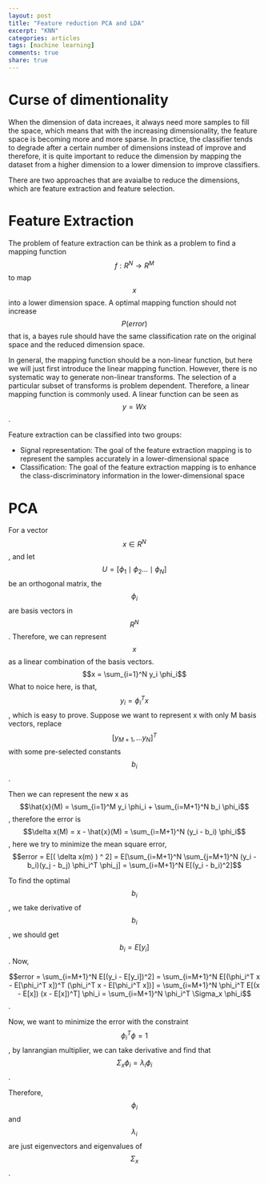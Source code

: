 ```yaml
---
layout: post
title: "Feature reduction PCA and LDA"
excerpt: "KNN"
categories: articles
tags: [machine learning]
comments: true
share: true
---
```


# Curse of dimentionality

When the dimension of data increaes, it always need more samples to fill the space, which means that with the increasing 
dimensionality, the feature space is becoming more and more sparse. In practice, the classifier tends to degrade after a certain
number of dimensions instead of improve and therefore, it is quite important to reduce the dimension by mapping the dataset from
a higher dimension to a lower dimension to improve classifiers.  

There are two approaches that are avaialbe to reduce the dimensions, which are feature extraction and feature selection.

# Feature Extraction
The problem of feature extraction can be think as a problem to find a mapping function $$f: R^N \longrightarrow R^M $$ to map $$x$$
into a lower dimension space. A optimal mapping function should not increase $$P(error)$$ that is, a bayes rule should have the
same classification rate on the original space and the reduced dimension space.  

In general, the mapping function should be a non-linear function, but here we will just first introduce the linear mapping 
function. However, there is no systematic way to generate non-linear transforms. The selection of a particular subset of 
transforms is problem dependent. Therefore, a linear mapping function is commonly used. A linear function can be seen as 
$$y = Wx$$.  

Feature extraction can be classified into two groups: 
  * Signal representation: The goal of the feature extraction mapping is to represent the samples accurately in a 
  lower-dimensional space
  * Classification: The goal of the feature extraction mapping is to enhance the class-discriminatory information in the 
  lower-dimensional space

# PCA

For a vector $$x \in R^N$$, and let $$U = [\phi_1 \mid \phi_2 ... \mid \phi_N]$$ be an orthogonal matrix, the $$\phi_i$$ are
basis vectors in $$R^N$$. Therefore, we can represent $$x$$ as a linear combination of the basis vectors. $$x = \sum_{i=1}^N y_i \phi_i$$
What to noice here, is that, $$y_i = \phi_i^T x$$, which is easy to prove. Suppose we want to represent x with only M basis 
vectors, replace $$[y_{M+1}, ... y_N]^T$$ with some pre-selected constants $$b_i$$.  

Then we can represent the new x as $$\hat{x}(M) = \sum_{i=1}^M y_i \phi_i + \sum_{i=M+1}^N b_i \phi_i$$, therefore the error 
is $$\delta x(M) = x - \hat{x}(M) = \sum_{i=M+1}^N (y_i - b_i) \phi_i$$, here we try to minimize the mean square error,
$$error = E[( \delta x(m) ) ^ 2] = E[\sum_{i=M+1}^N \sum_{j=M+1}^N (y_i - b_i)(y_j - b_j) \phi_i^T \phi_j] = \sum_{i=M+1}^N 
E[(y_i - b_i)^2]$$  

To find the optimal $$b_i$$, we take derivative of $$b_i$$, we should get $$b_i = E[y_i]$$. Now,  


$$error = \sum_{i=M+1}^N E[(y_i - E[y_i])^2] = \sum_{i=M+1}^N E[(\phi_i^T x - E[\phi_i^T x])^T (\phi_i^T x - E[\phi_i^T x])]
= \sum_{i=M+1}^N \phi_i^T E[(x - E[x]) (x - E[x])^T] \phi_i = \sum_{i=M+1}^N \phi_i^T \Sigma_x \phi_i$$.  

Now, we want to minimize the error with the constraint $$\phi_i^T \phi = 1$$, by lanrangian multiplier, we can take 
derivative and find that $$\Sigma_x \phi_i = \lambda_i \phi_i$$.  

Therefore, $$\phi_i$$ and $$\lambda_i$$ are just eigenvectors and eigenvalues of $$\Sigma_x$$.
